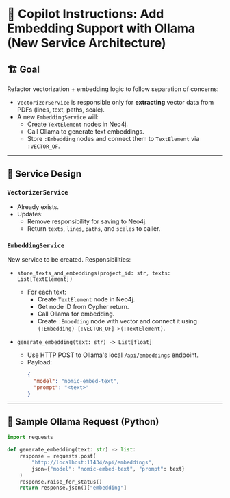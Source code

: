 # 🧠 Copilot Instructions: Add Embedding Support with Ollama (New Service Architecture)

## 🏗️ Goal

Refactor vectorization + embedding logic to follow separation of concerns:

- `VectorizerService` is responsible only for **extracting** vector data from PDFs (lines, text, paths, scale).
- A new `EmbeddingService` will:
  - Create `TextElement` nodes in Neo4j.
  - Call Ollama to generate text embeddings.
  - Store `:Embedding` nodes and connect them to `TextElement` via `:VECTOR_OF`.

---

## 🧱 Service Design

### `VectorizerService`
- Already exists.
- Updates:
  - Remove responsibility for saving to Neo4j.
  - Return `texts`, `lines`, `paths`, and `scales` to caller.

### `EmbeddingService`
New service to be created. Responsibilities:

- `store_texts_and_embeddings(project_id: str, texts: List[TextElement])`
  - For each text:
    - Create `TextElement` node in Neo4j.
    - Get node ID from Cypher return.
    - Call Ollama for embedding.
    - Create `:Embedding` node with vector and connect it using `(:Embedding)-[:VECTOR_OF]->(:TextElement)`.

- `generate_embedding(text: str) -> List[float]`
  - Use HTTP POST to Ollama's local `/api/embeddings` endpoint.
  - Payload:
    ```json
    {
      "model": "nomic-embed-text",
      "prompt": "<text>"
    }
    ```

---

## 📡 Sample Ollama Request (Python)

```python
import requests

def generate_embedding(text: str) -> list:
    response = requests.post(
        "http://localhost:11434/api/embeddings",
        json={"model": "nomic-embed-text", "prompt": text}
    )
    response.raise_for_status()
    return response.json()["embedding"]
